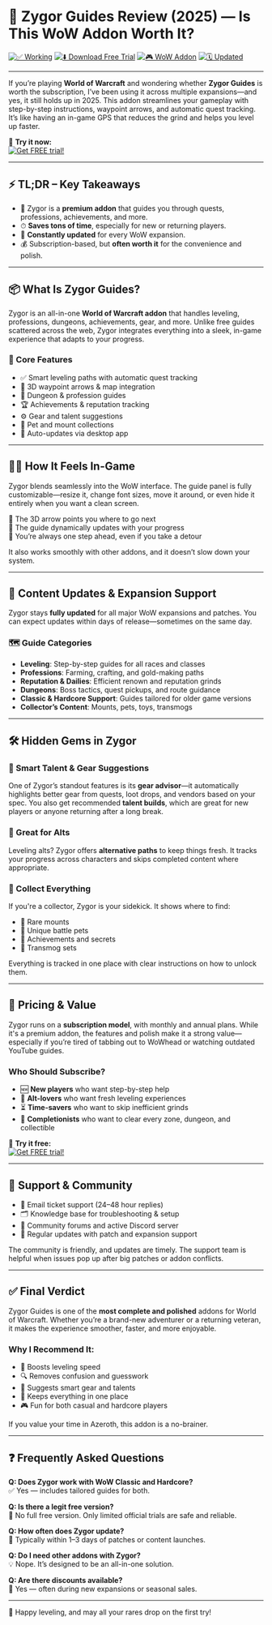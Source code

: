 # 🧭 Zygor Guides Review (2025) — Is This WoW Addon Worth It?

[![✅ Working](https://img.shields.io/badge/status-working-brightgreen)](https://zygorguides.com/ref/slothytech/?campaign=med)
[![⬇️ Download Free Trial](https://img.shields.io/badge/download-free_trial-blue)](https://zygorguides.com/ref/slothytech/?campaign=med)
[![🎮 WoW Addon](https://img.shields.io/badge/game-WoW-orange)](https://worldofwarcraft.blizzard.com/)
[![🗓 Updated](https://img.shields.io/badge/updated-2025-success)](#)

---

If you’re playing **World of Warcraft** and wondering whether **Zygor Guides** is worth the subscription, I’ve been using it across multiple expansions—and yes, it still holds up in 2025. This addon streamlines your gameplay with step-by-step instructions, waypoint arrows, and automatic quest tracking. It’s like having an in-game GPS that reduces the grind and helps you level up faster.

🎁 **Try it now:**  
[![Get FREE trial!](https://img.shields.io/badge/Get-FREE_trial!-brightgreen?style=for-the-badge)](https://zygorguides.com/ref/slothytech/?campaign=med)

---

## ⚡ TL;DR – Key Takeaways

- 🧭 Zygor is a **premium addon** that guides you through quests, professions, achievements, and more.
- ⏱ **Saves tons of time**, especially for new or returning players.
- 🔄 **Constantly updated** for every WoW expansion.
- 💰 Subscription-based, but **often worth it** for the convenience and polish.

---

## 📦 What Is Zygor Guides?

Zygor is an all-in-one **World of Warcraft addon** that handles leveling, professions, dungeons, achievements, gear, and more. Unlike free guides scattered across the web, Zygor integrates everything into a sleek, in-game experience that adapts to your progress.

### 🎯 Core Features

- ✅ Smart leveling paths with automatic quest tracking  
- 📍 3D waypoint arrows & map integration  
- 🧪 Dungeon & profession guides  
- 🏆 Achievements & reputation tracking  
- ⚙️ Gear and talent suggestions  
- 🧳 Pet and mount collections  
- 🔁 Auto-updates via desktop app  

---

## 🧑‍💻 How It Feels In-Game

Zygor blends seamlessly into the WoW interface. The guide panel is fully customizable—resize it, change font sizes, move it around, or even hide it entirely when you want a clean screen.

🧭 The 3D arrow points you where to go next  
🧠 The guide dynamically updates with your progress  
🎯 You’re always one step ahead, even if you take a detour

It also works smoothly with other addons, and it doesn’t slow down your system.

---

## 📅 Content Updates & Expansion Support

Zygor stays **fully updated** for all major WoW expansions and patches. You can expect updates within days of release—sometimes on the same day.

### 🗺 Guide Categories

- **Leveling**: Step-by-step guides for all races and classes  
- **Professions**: Farming, crafting, and gold-making paths  
- **Reputation & Dailies**: Efficient renown and reputation grinds  
- **Dungeons**: Boss tactics, quest pickups, and route guidance  
- **Classic & Hardcore Support**: Guides tailored for older game versions  
- **Collector’s Content**: Mounts, pets, toys, transmogs

---

## 🛠 Hidden Gems in Zygor

### 🧠 Smart Talent & Gear Suggestions

One of Zygor’s standout features is its **gear advisor**—it automatically highlights better gear from quests, loot drops, and vendors based on your spec. You also get recommended **talent builds**, which are great for new players or anyone returning after a long break.

### 🔁 Great for Alts

Leveling alts? Zygor offers **alternative paths** to keep things fresh. It tracks your progress across characters and skips completed content where appropriate.

### 🧳 Collect Everything

If you're a collector, Zygor is your sidekick. It shows where to find:

- 🐉 Rare mounts  
- 🐾 Unique battle pets  
- 🎯 Achievements and secrets  
- 👚 Transmog sets  

Everything is tracked in one place with clear instructions on how to unlock them.

---

## 💸 Pricing & Value

Zygor runs on a **subscription model**, with monthly and annual plans. While it's a premium addon, the features and polish make it a strong value—especially if you’re tired of tabbing out to WoWhead or watching outdated YouTube guides.

### Who Should Subscribe?

- 🆕 **New players** who want step-by-step help  
- 🔁 **Alt-lovers** who want fresh leveling experiences  
- ⏳ **Time-savers** who want to skip inefficient grinds  
- 🧼 **Completionists** who want to clear every zone, dungeon, and collectible

🎁 **Try it free:**  
[![Get FREE trial!](https://img.shields.io/badge/Get-FREE_trial!-brightgreen?style=for-the-badge)](https://zygorguides.com/ref/slothytech/?campaign=med)

---

## 🧰 Support & Community

- 📧 Email ticket support (24–48 hour replies)
- 🗂 Knowledge base for troubleshooting & setup
- 💬 Community forums and active Discord server
- 🔄 Regular updates with patch and expansion support

The community is friendly, and updates are timely. The support team is helpful when issues pop up after big patches or addon conflicts.

---

## ✅ Final Verdict

Zygor Guides is one of the **most complete and polished** addons for World of Warcraft. Whether you’re a brand-new adventurer or a returning veteran, it makes the experience smoother, faster, and more enjoyable.

### Why I Recommend It:

- 🚀 Boosts leveling speed  
- 🔍 Removes confusion and guesswork  
- 🧠 Suggests smart gear and talents  
- 💾 Keeps everything in one place  
- 🎮 Fun for both casual and hardcore players

If you value your time in Azeroth, this addon is a no-brainer.

---

## ❓ Frequently Asked Questions

**Q: Does Zygor work with WoW Classic and Hardcore?**  
✅ Yes — includes tailored guides for both.

**Q: Is there a legit free version?**  
🛑 No full free version. Only limited official trials are safe and reliable.

**Q: How often does Zygor update?**  
📅 Typically within 1–3 days of patches or content launches.

**Q: Do I need other addons with Zygor?**  
💡 Nope. It’s designed to be an all-in-one solution.

**Q: Are there discounts available?**  
🎉 Yes — often during new expansions or seasonal sales.

---

👾 Happy leveling, and may all your rares drop on the first try!
